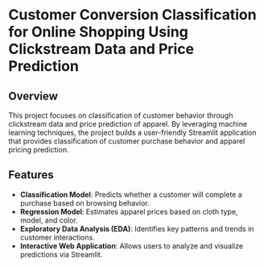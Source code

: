 # Customer Conversion Classification for Online Shopping Using Clickstream Data and Price Prediction

## Overview
This project focuses on classification of customer behavior through clickstream data and price prediction of apparel. By leveraging machine learning techniques, the project builds a user-friendly Streamlit application that provides classification of customer purchase behavior and apparel pricing prediction.

## Features
- **Classification Model**: Predicts whether a customer will complete a purchase based on browsing behavior.
- **Regression Model**: Estimates apparel prices based on cloth type, model, and color.
- **Exploratory Data Analysis (EDA)**: Identifies key patterns and trends in customer interactions.
- **Interactive Web Application**: Allows users to analyze and visualize predictions via Streamlit.
